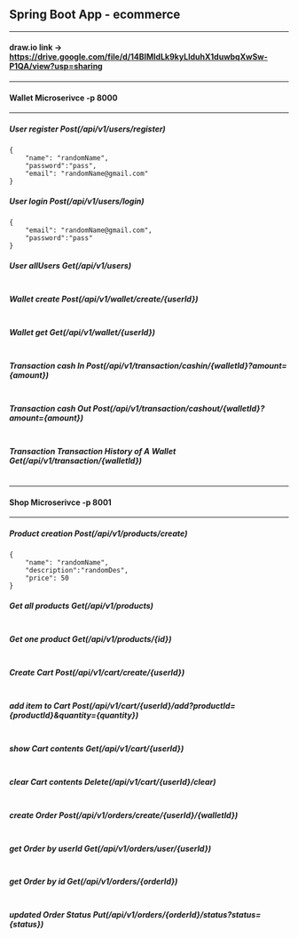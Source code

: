 ## Spring Boot App - ecommerce
-----------------------------------------------
#### draw.io link -> https://drive.google.com/file/d/14BIMldLk9kyLlduhX1duwbqXwSw-P1QA/view?usp=sharing
-----------------------------------------------
#### Wallet Microserivce -p 8000
-----------------------------------------------

##### User register Post(/api/v1/users/register)
```
{
    "name": "randomName",
    "password":"pass",
    "email": "randomName@gmail.com"
}
```
##### User login Post(/api/v1/users/login)
```
{
    "email": "randomName@gmail.com",
    "password":"pass"
}
```
##### User allUsers Get(/api/v1/users)
```
```

##### Wallet create Post(/api/v1/wallet/create/{userId})
```
```

##### Wallet get Get(/api/v1/wallet/{userId})
```
```

##### Transaction cash In Post(/api/v1/transaction/cashin/{walletId}?amount={amount})
```
```

##### Transaction cash Out Post(/api/v1/transaction/cashout/{walletId}?amount={amount})
```
```

##### Transaction Transaction History of A Wallet Get(/api/v1/transaction/{walletId})
```
```
-----------------------------------------------
#### Shop Microserivce -p 8001
-----------------------------------------------
##### Product creation Post(/api/v1/products/create)
```
{
    "name": "randomName",
    "description":"randomDes",
    "price": 50
}
```

##### Get all products Get(/api/v1/products)
```
```

##### Get one product Get(/api/v1/products/{id})
```
```

##### Create Cart Post(/api/v1/cart/create/{userId})
```
```

##### add item to Cart Post(/api/v1/cart/{userId}/add?productId={productId}&quantity={quantity})
```
```
##### show Cart contents Get(/api/v1/cart/{userId})
```
```

##### clear Cart contents Delete(/api/v1/cart/{userId}/clear)
```
```
##### create Order Post(/api/v1/orders/create/{userId}/{walletId})
```
```
##### get Order by userId Get(/api/v1/orders/user/{userId})
```
```
##### get Order by id Get(/api/v1/orders/{orderId})
```
```
##### updated Order Status Put(/api/v1/orders/{orderId}/status?status={status})
```
```

